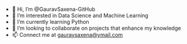 - 👋 Hi, I’m @GauravSaxena-GitHub
- 👀 I’m interested in Data Science and Machine Learning
- 🌱 I’m currently learning Python
- 💞️ I’m looking to collaborate on projects that enhance my knowledge
- 📫 Connect me at gauravsaxena@ymail.com

<!---
GauravSaxena-GitHub/GauravSaxena-GitHub is a ✨ special ✨ repository because its `README.md` (this file) appears on your GitHub profile.
You can click the Preview link to take a look at your changes.
--->
